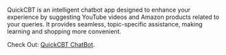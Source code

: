 QuickCBT is an intelligent chatbot app designed to enhance your experience by suggesting YouTube videos and Amazon products related to your queries. It provides seamless, topic-specific assistance, making learning and shopping more convenient.

Check Out: [QuickCBT ChatBot](https://drive.google.com/file/d/1MVY7ThvnxU3xOrsSROkz6e7GFcrHxwiH/view).

<img href="image/learnAnything.png">
